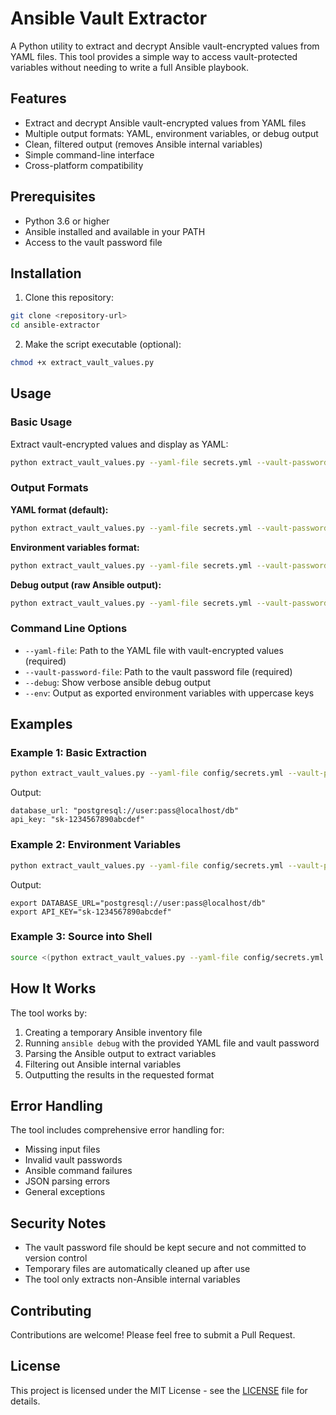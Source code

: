 # Ansible Vault Extractor

A Python utility to extract and decrypt Ansible vault-encrypted values from YAML files. This tool provides a simple way to access vault-protected variables without needing to write a full Ansible playbook.

## Features

- Extract and decrypt Ansible vault-encrypted values from YAML files
- Multiple output formats: YAML, environment variables, or debug output
- Clean, filtered output (removes Ansible internal variables)
- Simple command-line interface
- Cross-platform compatibility

## Prerequisites

- Python 3.6 or higher
- Ansible installed and available in your PATH
- Access to the vault password file

## Installation

1. Clone this repository:
```bash
git clone <repository-url>
cd ansible-extractor
```

2. Make the script executable (optional):
```bash
chmod +x extract_vault_values.py
```

## Usage

### Basic Usage

Extract vault-encrypted values and display as YAML:

```bash
python extract_vault_values.py --yaml-file secrets.yml --vault-password-file vault_password.txt
```

### Output Formats

**YAML format (default):**
```bash
python extract_vault_values.py --yaml-file secrets.yml --vault-password-file vault_password.txt
```

**Environment variables format:**
```bash
python extract_vault_values.py --yaml-file secrets.yml --vault-password-file vault_password.txt --env
```

**Debug output (raw Ansible output):**
```bash
python extract_vault_values.py --yaml-file secrets.yml --vault-password-file vault_password.txt --debug
```

### Command Line Options

- `--yaml-file`: Path to the YAML file with vault-encrypted values (required)
- `--vault-password-file`: Path to the vault password file (required)
- `--debug`: Show verbose ansible debug output
- `--env`: Output as exported environment variables with uppercase keys

## Examples

### Example 1: Basic Extraction
```bash
python extract_vault_values.py --yaml-file config/secrets.yml --vault-password-file .vault_pass
```

Output:
```
database_url: "postgresql://user:pass@localhost/db"
api_key: "sk-1234567890abcdef"
```

### Example 2: Environment Variables
```bash
python extract_vault_values.py --yaml-file config/secrets.yml --vault-password-file .vault_pass --env
```

Output:
```
export DATABASE_URL="postgresql://user:pass@localhost/db"
export API_KEY="sk-1234567890abcdef"
```

### Example 3: Source into Shell
```bash
source <(python extract_vault_values.py --yaml-file config/secrets.yml --vault-password-file .vault_pass --env)
```

## How It Works

The tool works by:

1. Creating a temporary Ansible inventory file
2. Running `ansible debug` with the provided YAML file and vault password
3. Parsing the Ansible output to extract variables
4. Filtering out Ansible internal variables
5. Outputting the results in the requested format

## Error Handling

The tool includes comprehensive error handling for:
- Missing input files
- Invalid vault passwords
- Ansible command failures
- JSON parsing errors
- General exceptions

## Security Notes

- The vault password file should be kept secure and not committed to version control
- Temporary files are automatically cleaned up after use
- The tool only extracts non-Ansible internal variables

## Contributing

Contributions are welcome! Please feel free to submit a Pull Request.

## License

This project is licensed under the MIT License - see the [LICENSE](LICENSE) file for details. 